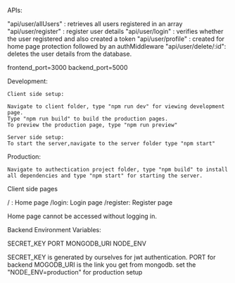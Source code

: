 APIs:

"api/user/allUsers" : retrieves all users registered in an array
"api/user/register" : register user details
"api/user/login" : verifies whether the user registered and also created a token
"api/user/profile" : created for home page protection followed by an authMiddleware
"api/user/delete/:id": deletes the user details from the database.

frontend_port=3000
backend_port=5000

Development:

    Client side setup:

    Navigate to client folder, type "npm run dev" for viewing development page.
    Type "npm run build" to build the production pages.
    To preview the production page, type "npm run preview"

    Server side setup:
    To start the server,navigate to the server folder type "npm start"

Production:

    Navigate to authectication project folder, type "npm build" to install all dependencies and type "npm start" for starting the server.

Client side pages

/ : Home page 
/login: Login page
/register: Register page

Home page cannot be accessed without logging in.

Backend Environment Variables:

SECRET_KEY
PORT
MONGODB_URI
NODE_ENV


SECRET_KEY is generated by ourselves for jwt authentication.
PORT for backend
MOGODB_URI is the link you get from mongodb.
set the "NODE_ENV=production" for production setup